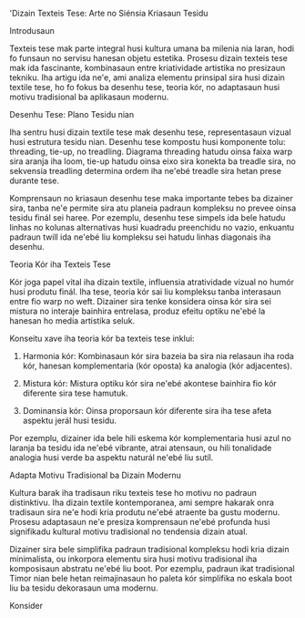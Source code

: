 'Dizain Texteis Tese: Arte no Siénsia Kriasaun Tesidu

Introdusaun

Texteis tese mak parte integral husi kultura umana ba milenia nia laran, hodi fo funsaun no servisu hanesan objetu estetika. Prosesu dizain texteis tese mak ida fascinante, kombinasaun entre kriatividade artistika no presizaun tekniku. Iha artigu ida ne'e, ami analiza elementu prinsipal sira husi dizain textile tese, ho fo fokus ba desenhu tese, teoria kór, no adaptasaun husi motivu tradisional ba aplikasaun modernu.

Desenhu Tese: Plano Tesidu nian

Iha sentru husi dizain textile tese mak desenhu tese, representasaun vizual husi estrutura tesidu nian. Desenhu tese kompostu husi komponente tolu: threading, tie-up, no treadling. Diagrama threading hatudu oinsa faixa warp sira aranja iha loom, tie-up hatudu oinsa eixo sira konekta ba treadle sira, no sekvensia treadling determina ordem iha ne'ebé treadle sira hetan prese durante tese.

Komprensaun no kriasaun desenhu tese maka importante tebes ba dizainer sira, tanba ne'e permite sira atu planeia padraun kompleksu no prevee oinsa tesidu finál sei haree. Por ezemplu, desenhu tese simpels ida bele hatudu linhas no kolunas alternativas husi kuadradu preenchidu no vazio, enkuantu padraun twill ida ne'ebé liu kompleksu sei hatudu linhas diagonais iha desenhu.

Teoria Kór iha Texteis Tese

Kór joga papel vital iha dizain textile, influensia atratividade vizual no humór husi produtu finál. Iha tese, teoria kór sai liu kompleksu tanba interasaun entre fio warp no weft. Dizainer sira tenke konsidera oinsa kór sira sei mistura no interaje bainhira entrelasa, produz efeitu optiku ne'ebé la hanesan ho media artistika seluk.

Konseitu xave iha teoria kór ba texteis tese inklui:

1. Harmonia kór: Kombinasaun kór sira bazeia ba sira nia relasaun iha roda kór, hanesan komplementaria (kór oposta) ka analogia (kór adjacentes).

2. Mistura kór: Mistura optiku kór sira ne'ebé akontese bainhira fio kór diferente sira tese hamutuk.

3. Dominansia kór: Oinsa proporsaun kór diferente sira iha tese afeta aspektu jerál husi tesidu.

Por ezemplu, dizainer ida bele hili eskema kór komplementaria husi azul no laranja ba tesidu ida ne'ebé vibrante, atrai atensaun, ou hili tonalidade analogia husi verde ba aspektu naturál ne'ebé liu sutíl.

Adapta Motivu Tradisional ba Dizain Modernu

Kultura barak iha tradisaun riku texteis tese ho motivu no padraun distinktivu. Iha dizain textile kontemporanea, ami sempre hakarak onra tradisaun sira ne'e hodi kria produtu ne'ebé atraente ba gustu modernu. Prosesu adaptasaun ne'e presiza komprensaun ne'ebé profunda husi signifikadu kultural motivu tradisional no tendensia dizain atual.

Dizainer sira bele simplifika padraun tradisional kompleksu hodi kria dizain minimalista, ou inkorpora elementu sira husi motivu tradisional iha komposisaun abstratu ne'ebé liu boot. Por ezemplu, padraun ikat tradisional Timor nian bele hetan reimajinasaun ho paleta kór simplifika no eskala boot liu ba tesidu dekorasaun uma modernu.

Konsider